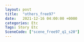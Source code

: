 ```yaml
---
layout: post
title:  "others_free97"
date:   2021-12-16 04:00:00 +0000
categories: Etc
Tags: Story Etc
SceneCode: ["scene_free97_q1_s20"]
---
```

